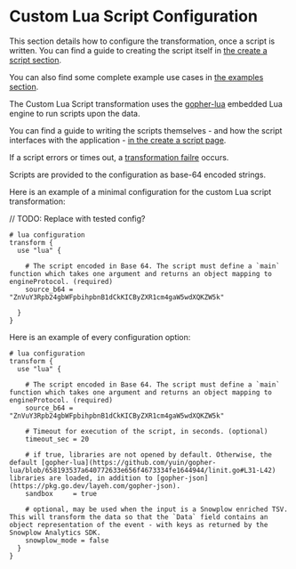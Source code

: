# Custom Lua Script Configuration

This section details how to configure the transformation, once a script is written. You can find a guide to creating the script itself in [the create a script section](./create-a-script.md).

You can also find some complete example use cases in [the examples section](./examples/).

The Custom Lua Script transformation uses the [gopher-lua](https://pkg.go.dev/github.com/yuin/gopher-lua) embedded Lua engine to run scripts upon the data.

You can find a guide to writing the scripts themselves - and how the script interfaces with the application - [in the create a script page](./create-a-script.md).

If a script errors or times out, a [transformation failre](../../../concepts/failure-model.md) occurs.

Scripts are provided to the configuration as base-64 encoded strings.

Here is an example of a minimal configuration for the custom Lua script transformation:

// TODO: Replace with tested config?

```hcl
# lua configuration
transform {
  use "lua" {

    # The script encoded in Base 64. The script must define a `main` function which takes one argument and returns an object mapping to engineProtocol. (required)   
    source_b64 = "ZnVuY3Rpb24gbWFpbihpbnB1dCkKICByZXR1cm4gaW5wdXQKZW5k"

  }
}
```

Here is an example of every configuration option:

```hcl
# lua configuration
transform {
  use "lua" {

    # The script encoded in Base 64. The script must define a `main` function which takes one argument and returns an object mapping to engineProtocol. (required)   
    source_b64 = "ZnVuY3Rpb24gbWFpbihpbnB1dCkKICByZXR1cm4gaW5wdXQKZW5k"

    # Timeout for execution of the script, in seconds. (optional)
    timeout_sec = 20

    # if true, libraries are not opened by default. Otherwise, the default [gopher-lua](https://github.com/yuin/gopher-lua/blob/658193537a640772633e656f4673334fe1644944/linit.go#L31-L42) libraries are loaded, in addition to [gopher-json](https://pkg.go.dev/layeh.com/gopher-json).
    sandbox     = true

    # optional, may be used when the input is a Snowplow enriched TSV. This will transform the data so that the `Data` field contains an object representation of the event - with keys as returned by the Snowplow Analytics SDK.
    snowplow_mode = false
  }
}
```
